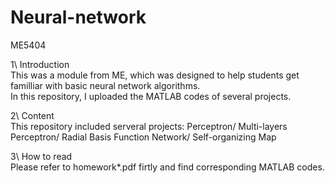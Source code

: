 # Neural-network  
ME5404 
  
1\ Introduction  
This was a module from ME, which was designed to help students get familliar with basic neural network algorithms.  
In this repository, I uploaded the MATLAB codes of several projects.   
  
2\ Content  
This repository included serveral projects: Perceptron/ Multi-layers Perceptron/ Radial Basis Function Network/ Self-organizing Map  
  
3\ How to read  
Please refer to homework*.pdf firtly and find corresponding MATLAB codes.
